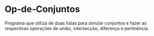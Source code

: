 # Op-de-Conjuntos
Programa que utiliza de duas listas para simular conjuntos e fazer as respectivas operações de união, intersecção, diferença e pertinência.
